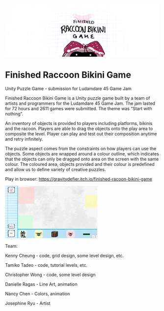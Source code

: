 ![ThisIsFineImage](/RaccoonImg/raccoonBanner.png)
# Finished Raccoon Bikini Game
Unity Puzzle Game - submission for Ludamdare 45 Game Jam
 
Finished Raccoon Bikini Game is a Unity puzzle game built by a team of artists and programmers for the Ludamdare 45 Game Jam. The jam lasted for 72 hours and 2611 games were submitted. The theme was “Start with nothing”.

An inventory of objects is provided to players including platforms, bikinis and the racoon. Players are able to drag the objects onto the play area to composite the level. Player can play and test out their composition anytime and retry infinitely.

The puzzle aspect comes from the constraints on how players can use the objects. Some objects are wrapped around a colour outline, which indicates that the objects can only be dragged onto area on the screen with the same colour. The coloured area, objects provided and their colour is predefined and allow us to define variety of creative puzzles.

Play in browser: https://gravitydefier.itch.io/finished-racoon-bikini-game

<img src="/RaccoonImg/gameplay1.gif" width="300">

Team: 

Kenny Cheung - code, grid design, some level design, etc. 

Tamiko Tadeo - code, tutorial levels, etc.

Christopher Wong - code, some level design

Danielle Ragas - Line Art, animation

Nancy Chen - Colors, animation

Josephine Ryu - Artist

